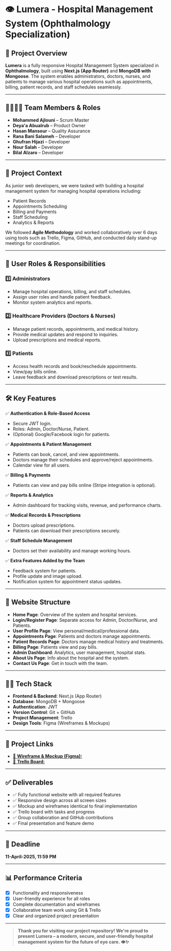 # 👁️ Lumera - Hospital Management System (Ophthalmology Specialization)

## 🏥 Project Overview

**Lumera** is a fully responsive Hospital Management System specialized in **Ophthalmology**, built using **Next.js (App Router)** and **MongoDB with Mongoose**. The system enables administrators, doctors, nurses, and patients to manage various hospital operations such as appointments, billing, patient records, and staff schedules seamlessly.

---

## 👨‍👩‍👧‍👦 Team Members & Roles

- **Mohammed Ajlouni** – Scrum Master  
- **Deya'a Abualrub** – Product Owner  
- **Hasan Mansour** – Quality Assurance  
- **Rana Bani Salameh** – Developer  
- **Ghufran Hijazi** – Developer  
- **Nour Salah** – Developer  
- **Bilal Alzaro** – Developer  

---

## 🧠 Project Context

As junior web developers, we were tasked with building a hospital management system for managing hospital operations including:

- Patient Records
- Appointments Scheduling
- Billing and Payments
- Staff Scheduling
- Analytics & Reports

We followed **Agile Methodology** and worked collaboratively over 6 days using tools such as Trello, Figma, GitHub, and conducted daily stand-up meetings for coordination.

---

## 👥 User Roles & Responsibilities

### 1️⃣ Administrators
- Manage hospital operations, billing, and staff schedules.
- Assign user roles and handle patient feedback.
- Monitor system analytics and reports.

### 2️⃣ Healthcare Providers (Doctors & Nurses)
- Manage patient records, appointments, and medical history.
- Provide medical updates and respond to inquiries.
- Upload prescriptions and medical reports.

### 3️⃣ Patients
- Access health records and book/reschedule appointments.
- View/pay bills online.
- Leave feedback and download prescriptions or test results.

---

## 🛠 Key Features

✅ **Authentication & Role-Based Access**  
- Secure JWT login.  
- Roles: Admin, Doctor/Nurse, Patient.  
- (Optional) Google/Facebook login for patients.

✅ **Appointments & Patient Management**  
- Patients can book, cancel, and view appointments.  
- Doctors manage their schedules and approve/reject appointments.  
- Calendar view for all users.

✅ **Billing & Payments**  
- Patients can view and pay bills online (Stripe integration is optional).

✅ **Reports & Analytics**  
- Admin dashboard for tracking visits, revenue, and performance charts.

✅ **Medical Records & Prescriptions**  
- Doctors upload prescriptions.  
- Patients can download their prescriptions securely.

✅ **Staff Schedule Management**  
- Doctors set their availability and manage working hours.

✅ **Extra Features Added by the Team**
- Feedback system for patients.
- Profile update and image upload.
- Notification system for appointment status updates.

---

## 🧱 Website Structure

- **Home Page**: Overview of the system and hospital services.
- **Login/Register Page**: Separate access for Admin, Doctor/Nurse, and Patients.
- **User Profile Page**: View personal/medical/professional data.
- **Appointments Page**: Patients and doctors manage appointments.
- **Patient Records Page**: Doctors manage medical history and treatments.
- **Billing Page**: Patients view and pay bills.
- **Admin Dashboard**: Analytics, user management, hospital stats.
- **About Us Page**: Info about the hospital and the system.
- **Contact Us Page**: Get in touch with the team.

---

## 🧑‍💻 Tech Stack

- **Frontend & Backend**: Next.js (App Router)
- **Database**: MongoDB + Mongoose
- **Authentication**: JWT
- **Version Control**: Git + GitHub
- **Project Management**: Trello
- **Design Tools**: Figma (Wireframes & Mockups)

---

## 📎 Project Links

- [ 🔗 **Wireframe & Mockup (Figma):**](https://www.figma.com/design/SWrsOp5Z2kaKk4BWNVoA9l/Untitled?node-id=1-7&p=f&t=HAQUyQYmPbIJLBVI-0)
- [ 🔗 **Trello Board:**](https://trello.com/b/PqEOdNLF/group-1)

---

## ✅ Deliverables

- ✅ Fully functional website with all required features
- ✅ Responsive design across all screen sizes
- ✅ Mockup and wireframes identical to final implementation
- ✅ Trello board with tasks and progress
- ✅ Group collaboration and GitHub contributions
- ✅ Final presentation and feature demo

---

## 📅 Deadline

**11-April-2025, 11:59 PM**

---

## 📊 Performance Criteria

- [x] Functionality and responsiveness  
- [x] User-friendly experience for all roles  
- [x] Complete documentation and wireframes  
- [x] Collaborative team work using Git & Trello  
- [x] Clear and organized project presentation

---

> **Thank you for visiting our project repository! We're proud to present Lumera – a modern, secure, and user-friendly hospital management system for the future of eye care. 👁️✨**
